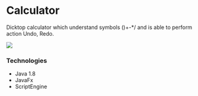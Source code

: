 # Calculator


<p>Dicktop calculator which understand symbols ()+-*/ and is able to perform action Undo, Redo.
</p>

<image src="blob:https://web.telegram.org/e9725541-f0da-4b1f-a8d4-e0ad4ad4a5ec"/>

<h3> Technologies</h3>
 <ul>
   <li>Java 1.8</li>
   <li>JavaFx</li>
   <li>ScriptEngine</li>
 </ul>
